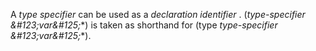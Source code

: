  



A *type specifier* can be used as a *declaration identifier* . (*type-specifier \&#123;var\&#125;*\*) is taken as shorthand for (type *type-specifier \&#123;var\&#125;*\*). 



